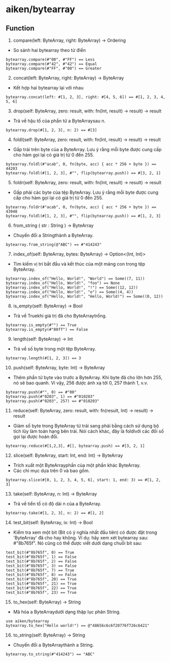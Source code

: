 # aiken/bytearray

## Function

1. compare(left: ByteArray, right: ByteArray) -> Ordering

- So sánh hai bytearray theo từ điển

```aiken
bytearray.compare(#"00", #"FF") == Less
bytearray.compare(#"42", #"42") == Equal
bytearray.compare(#"FF", #"00") == Greater
```

2. concat(left: ByteArray, right: ByteArray) -> ByteArray

- Kết hợp hai bytearray lại với nhau

```aiken
bytearray.concat(left: #[1, 2, 3], right: #[4, 5, 6]) == #[1, 2, 3, 4, 5, 6]
```

3. drop(self: ByteArray, zero: result, with: fn(Int, result) -> result) -> result

- Trả về hậu tố của phần tử a ByteArraysau n.

```aiken
bytearray.drop(#[1, 2, 3], n: 2) == #[3]
```

4. foldl(self: ByteArray, zero: result, with: fn(Int, result) -> result) -> result

- Gấp trái trên byte của a ByteArray. Lưu ý rằng mỗi byte được cung cấp cho hàm gọi lại có giá trị từ 0 đến 255.

```aiken
bytearray.foldl(#"acab", 0, fn(byte, acc) { acc * 256 + byte }) == 44203
bytearray.foldl(#[1, 2, 3], #"", flip(bytearray.push)) == #[3, 2, 1]
```

5. foldr(self: ByteArray, zero: result, with: fn(Int, result) -> result) -> result

- Gấp phải các byte của tệp ByteArray. Lưu ý rằng mỗi byte được cung cấp cho hàm gọi lại có giá trị từ 0 đến 255.

```aiken
bytearray.foldr(#"acab", 0, fn(byte, acc) { acc * 256 + byte }) == 43948
bytearray.foldl(#[1, 2, 3], #"", flip(bytearray.push)) == #[1, 2, 3]
```

6. from_string ( str :  String ) ->  ByteArray

- Chuyển đổi a Stringthành a ByteArray.

```aiken
bytearray.from_string(@"ABC") == #"414243"
```

7. index_of(self: ByteArray, bytes: ByteArray) -> Option<(Int, Int)>

- Tìm kiếm vị trí bắt đầu và kết thúc của một mảng con trong tệp ByteArray.

```aiken
bytearray.index_of("Hello, World!", "World") == Some((7, 11))
bytearray.index_of("Hello, World!", "foo") == None
bytearray.index_of("Hello, World!", "!") == Some((12, 12))
bytearray.index_of("Hello, World!", "o") == Some((4, 4))
bytearray.index_of("Hello, World!", "Hello, World!") == Some((0, 12))
```

8. is_empty(self: ByteArray) -> Bool

- Trả về Truekhi giá trị đã cho ByteArraytrống.

```aiken
bytearray.is_empty(#"") == True
bytearray.is_empty(#"00ff") == False
```

9. length(self: ByteArray) -> Int

- Trả về số byte trong một tệp ByteArray.

```aiken
bytearray.length(#[1, 2, 3]) == 3
```

10. push(self: ByteArray, byte: Int) -> ByteArray

- Thêm phần tử byte vào trước a ByteArray. Khi byte đã cho lớn hơn 255, nó sẽ bao quanh. Vì vậy, 256 được ánh xạ tới 0, 257 thành 1, v.v.

```aiken
bytearray.push(#"", 0) == #"00"
bytearray.push(#"0203", 1) == #"010203"
bytearray.push(#"0203", 257) == #"010203"
```

11. reduce(self: ByteArray, zero: result, with: fn(result, Int) -> result) -> result

- Giảm số byte trong ByteArray từ trái sang phải bằng cách sử dụng bộ tích lũy làm toán hạng bên trái. Nói cách khác, đây là foldlvới các đối số gọi lại được hoán đổi.

```aiken
bytearray.reduce(#[1,2,3], #[], bytearray.push) == #[3, 2, 1]
```

12. slice(self: ByteArray, start: Int, end: Int) -> ByteArray

- Trích xuất một ByteArrayphần của một phần khác ByteArray.
- Các chỉ mục dựa trên 0 và bao gồm.

```aiken
bytearray.slice(#[0, 1, 2, 3, 4, 5, 6], start: 1, end: 3) == #[1, 2, 3]
```

13. take(self: ByteArray, n: Int) -> ByteArray

- Trả về tiền tố có độ dài n của a ByteArray.

```aiken
bytearray.take(#[1, 2, 3], n: 2) == #[1, 2]
```

14. test_bit(self: ByteArray, ix: Int) -> Bool

- Kiểm tra xem một bit (Bit có ý nghĩa nhất đầu tiên) có được đặt trong 'ByteArray' đã cho hay không. Ví dụ: hãy xem xét bytearray sau: #"8b765f". Nó cũng có thể được viết dưới dạng chuỗi bit sau:

```aiken
test_bit(#"8b765f", 0) == True
test_bit(#"8b765f", 1) == False
test_bit(#"8b765f", 2) == False
test_bit(#"8b765f", 3) == False
test_bit(#"8b765f", 7) == True
test_bit(#"8b765f", 8) == False
test_bit(#"8b765f", 20) == True
test_bit(#"8b765f", 21) == True
test_bit(#"8b765f", 22) == True
test_bit(#"8b765f", 23) == True
```

15. to_hex(self: ByteArray) -> String

- Mã hóa a ByteArraydưới dạng thập lục phân String.

```aiken
use aiken/bytearray
bytearray.to_hex("Hello world!") == @"48656c6c6f20776f726c6421"
```

16. to_string(self: ByteArray) -> String

- Chuyển đổi a ByteArraythành a String.

```aiken
bytearray.to_string(#"414243") == "ABC"
```